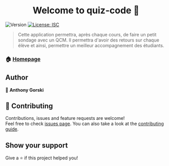 <h1 align="center">Welcome to quiz-code 👋</h1>
<p>
  <img alt="Version" src="https://img.shields.io/badge/version-0.1.0-blue.svg?cacheSeconds=2592000" />
  <a href="#" target="_blank">
    <img alt="License: ISC" src="https://img.shields.io/badge/License-ISC-yellow.svg" />
  </a>
</p>

> Cette application permettra, après chaque cours, de faire un petit sondage avec un QCM. Il permettra d'avoir des retours sur chaque élève et ainsi, permettre un meilleur accompagnement des étudiants.

### 🏠 [Homepage](https://github.com/GorskiAnthony/quiz-code#readme)

## Author

👤 **Anthony Gorski**

## 🤝 Contributing

Contributions, issues and feature requests are welcome!<br />Feel free to check [issues page](https://github.com/GorskiAnthony/quiz-code/issues). You can also take a look at the [contributing guide](ssh://git@github.com/GorskiAnthony/quiz-code/blob/master/CONTRIBUTING.md).

## Show your support

Give a ⭐️ if this project helped you!
